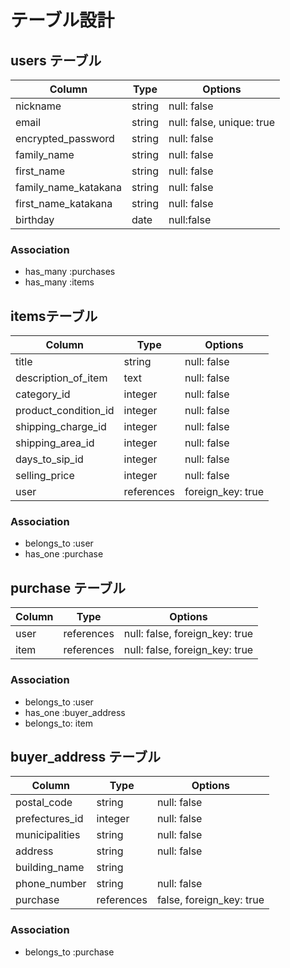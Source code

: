 # テーブル設計

## users テーブル

| Column              | Type   | Options     |
| --------------------| ------ | ----------- |
| nickname            | string | null: false |
| email               | string | null: false, unique: true |
|encrypted_password   | string | null: false |
|family_name          | string | null: false |
|first_name           | string | null: false |
|family_name_katakana | string | null: false |
|first_name_katakana  | string | null: false |
|birthday             |date    |null:false   |
### Association

- has_many :purchases
- has_many :items

## itemsテーブル

| Column             |        Type     | Options                       |
| ---------          | ---------       | ------------------------------|  
| title              | string          |       null: false             |
|description_of_item | text            |       null: false             |
|category_id         | integer         |       null: false             |
|product_condition_id| integer         |       null: false             |
|shipping_charge_id | integer         |       null: false             |
|shipping_area_id    | integer         |      null:  false             |
|days_to_sip_id      | integer         |      null:   false            |
|selling_price       | integer         |     null:   false             |
| user               |references       |      foreign_key: true        |

### Association

- belongs_to :user
- has_one    :purchase

## purchase テーブル

| Column  | Type       |Options                         |
| --------| ---------- | ------------------------------ |
| user    | references | null: false, foreign_key: true |
|item     |  references | null: false, foreign_key: true |

### Association
- belongs_to :user
- has_one :buyer_address
- belongs_to: item

## buyer_address テーブル

| Column            | Type       |Options        |
| ------------------|----------- | --------------|
| postal_code       | string     | null: false   |
| prefectures_id    | integer    | null: false   |
|municipalities     | string     |  null: false   |
|address            | string     | null: false   |
|building_name      |  string    |
|phone_number       |   string   | null:  false  |
|purchase           |references  |false, foreign_key: true |

### Association
- belongs_to :purchase